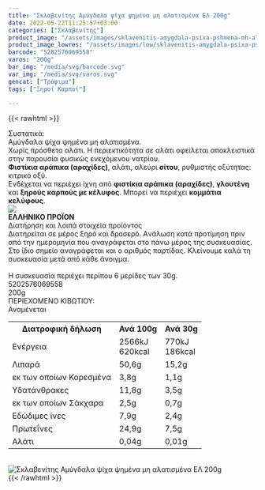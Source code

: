 ```yaml
---
title: "Σκλαβενίτης Αμύγδαλα ψίχα ψημένα μη αλατισμένα ΕΛ 200g"
date: 2022-05-22T11:25:57+03:00
categories: ["Σκλαβενίτης"]
product_image: "/assets/images/sklavenitis-amygdala-psixa-pshmena-mh-alatismena-el-200g.jpg"
product_image_lowres: "/assets/images/low/sklavenitis-amygdala-psixa-pshmena-mh-alatismena-el-200g.jpg"
barcode: "5202576069558"
varos: "200g"
bar_img: "/media/svg/barcode.svg"
var_img: "/media/svg/varos.svg"
gencat: ["Τρόφιμα"]
tags: ["Ξηροί Καρποί"]

---
```

{{< rawhtml >}}

<div class="sload454"><div class="product"><div id="sistatika">Συστατικά:</div><div class="alltext">Αμύγδαλα ψίχα ψημένα μη αλατισμένα.<br>Χωρίς πρόσθετο αλάτι. Η περιεκτικότητα σε αλάτι οφείλεται αποκλειστικά στην παρουσία φυσικώς ενεχόμενου νατρίου.<br><b>Φιστίκια αράπικα (αραχίδες)</b>, αλάτι, αλεύρι <b>σίτου</b>, ρυθμιστής οξύτητας: κιτρικό οξύ.<br>Ενδέχεται να περιέχει ίχνη από <b>φιστίκια αράπικα (αραχίδες)</b>, <b>γλουτένη</b> και <b>ξηρούς καρπούς με κέλυφος</b>. Μπορεί να περιέχει <b>κομμάτια κελύφους</b>.</div><div id="flag"><div id="flagimage"><img src="/media/icons/gr.svg"></div><span id="flagtext"><b>ΕΛΛΗΝΙΚΟ ΠΡΟΪΟΝ</b></span></div><div id="loipa">Διατήρηση και λοιπά στοιχεία προϊόντος</div><div class="alltext">Διατηρείται σε μέρος ξηρό και δροσερό. Aνάλωση κατά προτίμηση πριν από την ημερομηνία που αναγράφεται στο πάνω μέρος της συσκευασίας. Στο ίδιο σημείο αναγράφεται και ο αριθμός παρτίδας. Κλείνουμε καλά τη συσκευασία μετά από κάθε άνοιγμα.<br><br>Η συσκευασία περιέχει περίπου 6 μερίδες των 30g.</div><div id="barcode"><div id="barimage1"></div><span id="bartext">5202576069558</span></div><div id="varos"><div id="varosimage1"></div><span id="varostext">200g</span></div><div id="kivotio">ΠΕΡΙΕΧΟΜΕΝΟ ΚΙΒΩΤΙΟΥ:<br>Αναμένεται</div><div class="tabout"><table id="diatable"><tbody><tr><th>Διατροφική δήλωση</th><th>Ανά 100g</th><th>Ανά 30g</th></tr><tr><td class="texr2">Ενέργεια</td><td class="texr">2566kJ<br>620kcal</td><td class="texr">770kJ<br>186kcal</td></tr><tr><td class="texr2">Λιπαρά</td><td class="texr">50,6g</td><td class="texr">15,2g</td></tr><tr><td class="gray">εκ των οποίων Κορεσµένα</td><td class="gray2">3,8g</td><td class="gray2">1,1g</td></tr><tr><td class="texr2">Yδατάνθρακες</td><td class="texr">11,8g</td><td class="texr">3,5g</td></tr><tr><td class="gray">εκ των οποίων Σάκχαρα</td><td class="gray2">2,5g</td><td class="gray2">0,7g</td></tr><tr><td class="texr2">Eδώδιμες ίνες</td><td class="texr">7,9g</td><td class="texr">2,4g</td></tr><tr><td class="texr2">Πρωτεΐνες</td><td class="texr">24,9g</td><td class="texr">7,5g</td></tr><tr><td class="texr2">Αλάτι</td><td class="texr">0,04g</td><td class="texr">0,01g</td></tr></tbody></table></div><br><div class="pimg"><img alt="Σκλαβενίτης Αμύγδαλα ψίχα ψημένα μη αλατισμένα ΕΛ 200g" title="Σκλαβενίτης Αμύγδαλα ψίχα ψημένα μη αλατισμένα ΕΛ 200g" src="/assets/images/sklavenitis-amygdala-psixa-pshmena-mh-alatismena-el-200g.jpg"></div></div></div>
{{< /rawhtml >}}


